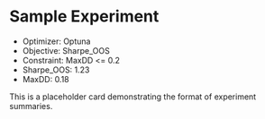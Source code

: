 # Sample Experiment

- Optimizer: Optuna
- Objective: Sharpe_OOS
- Constraint: MaxDD <= 0.2
- Sharpe_OOS: 1.23
- MaxDD: 0.18

This is a placeholder card demonstrating the format of experiment summaries.
